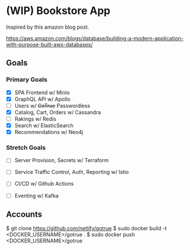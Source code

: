 # (WIP) Bookstore App

Inspired by this amazon blog post.

https://aws.amazon.com/blogs/database/building-a-modern-application-with-purpose-built-aws-databases/

## Goals

### Primary Goals 

- [x] SPA Frontend w/ Minio
- [x] GraphQL API w/ Apollo
- [ ] Users w/ ~~GoTrue~~ Passwordless
- [x] Catalog, Cart, Orders w/ Cassandra
- [ ] Rakings w/ Redis
- [x] Search w/ ElasticSearch
- [x] Recommendations w/ Neo4j

### Stretch Goals 

- [ ] Server Provision, Secrets w/ Terraform
- [ ] Service Traffic Control, Auth, Reporting  w/ Istio
- [ ] CI/CD w/ Github Actions 
- [ ] Eventing  w/ Kafka


## Accounts

$ git clone https://github.com/netlify/gotrue
$ sudo docker build -t <DOCKER_USERNAME>/gotrue . 
$ sudo docker push <DOCKER_USERNAME>/gotrue
